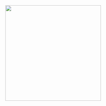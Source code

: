 <img src = "https://github.com/4072-jenish/lebwork5_2_1/assets/150036720/bbce06b9-109b-4de2-94b6-9b08157aeecc" width = "300">
